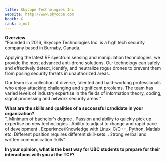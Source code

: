 ```yaml
---
title: Skycope Technologies Inc
website: http://www.skycope.com
booth: X
rank: b_not
---
```

**Overview**  
"Founded in 2016, Skycope Technologies Inc. is a high tech security company based in Burnaby, Canada. 

Applying the latest RF spectrum sensing and manipulation technologies, we provide the most advanced anti-drone solutions. Our technology can safely and effectively detect, identify, and neutralize rogue drones to prevent them from posing security threats in unauthorized areas.

Our team is a collection of diverse, talented and hard-working professionals who enjoy attacking challenging and significant problems. The team has varied levels of industry expertise in the fields of information theory, coding, signal processing and network security areas."
  
**What are the skills and qualities of a successful candidate in your organization?**  
". Minimum of bachelor's degree
. Passion and ability to quickly pick up expertise on new technologies
. Ability to adjust to change and rapid pace of development
. Experience/Knowledge with Linux, C/C++, Python, Matlab etc. Different position requires different skill-sets.
. Strong verbal and written communication skills"
  
**In your opinion, what is the best way for UBC students to prepare for their interactions with you at the TCF?**  

